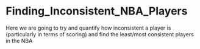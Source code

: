 # Finding_Inconsistent_NBA_Players
Here we are going to try and quantify how inconsistent a player is (particularly in terms of scoring) and find the least/most consistent players in the NBA
